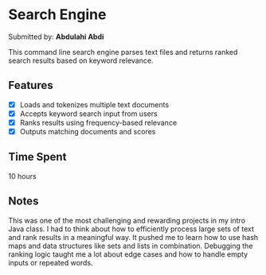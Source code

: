 # Search Engine

Submitted by: **Abdulahi Abdi**

This command line search engine parses text files and returns ranked search results based on keyword relevance.

## Features

- [x] Loads and tokenizes multiple text documents
- [x] Accepts keyword search input from users
- [x] Ranks results using frequency-based relevance
- [x] Outputs matching documents and scores

## Time Spent

10 hours

## Notes

This was one of the most challenging and rewarding projects in my intro Java class. I had to think about how to efficiently process large sets of text and rank results in a meaningful way. It pushed me to learn how to use hash maps and data structures like sets and lists in combination. Debugging the ranking logic taught me a lot about edge cases and how to handle empty inputs or repeated words.

